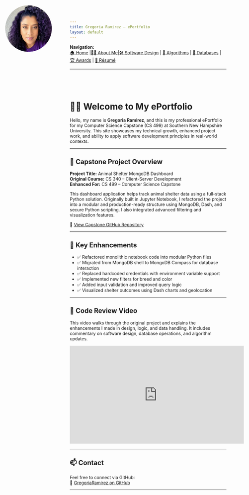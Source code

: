 ```yaml
---
title: Gregoria Ramirez – ePortfolio
layout: default
---
```


<!-- Navigation -->
**Navigation:**  
[🏠 Home](index.md) |[🙋‍♀️ About Me](about.md)|[🛠️ Software Design](artifact-software.md) | [🧠 Algorithms](artifact-algorithms.md) | [💾 Databases](artifact-databases.md) | [🏆 Awards](awards.md) | [📄 Résumé](resume.md)

---

<!-- Add this to style and position your profile photo -->
<style>
  .top-left-photo {
    position: absolute;
    top: 20px;
    left: 20px;
    width: 150px;
    height: 150px;
    border-radius: 50%;
    z-index: 1000;
  }

  .top-space {
    padding-top: 50px;
  }
</style>

<!-- Profile Image -->
<img src="/assets/myphoto.jpg" alt="Profile Photo" class="top-left-photo">

<!-- Adds vertical spacing below image -->
<div class="top-space"></div>

# 👩‍💻 Welcome to My ePortfolio

Hello, my name is **Gregoria Ramirez**, and this is my professional ePortfolio for my Computer Science Capstone (CS 499) at Southern New Hampshire University. This site showcases my technical growth, enhanced project work, and ability to apply software development principles in real-world contexts.

---

## 📁 Capstone Project Overview

**Project Title:** Animal Shelter MongoDB Dashboard  
**Original Course:** CS 340 – Client-Server Development  
**Enhanced For:** CS 499 – Computer Science Capstone

This dashboard application helps track animal shelter data using a full-stack Python solution. Originally built in Jupyter Notebook, I refactored the project into a modular and production-ready structure using MongoDB, Dash, and secure Python scripting. I also integrated advanced filtering and visualization features.

🔗 [View Capstone GitHub Repository](https://github.com/GregoriaRamirez/CS-499-Capstone)

---

## 🚀 Key Enhancements

- ✅ Refactored monolithic notebook code into modular Python files  
- ✅ Migrated from MongoDB shell to MongoDB Compass for database interaction  
- ✅ Replaced hardcoded credentials with environment variable support  
- ✅ Implemented new filters for breed and color  
- ✅ Added input validation and improved query logic  
- ✅ Visualized shelter outcomes using Dash charts and geolocation

---

## 🎥 Code Review Video

<p>
  This video walks through the original project and explains the enhancements I made in design, logic, and data handling. It includes commentary on software design, database operations, and algorithm updates.
</p>

<iframe 
  width="560" 
  height="315" 
  src="https://www.youtube.com/embed/NTrtEVuawBM" 
  title="AnimalShelter Code Review – CS 499 Capstone" 
  frameborder="0" 
  allow="accelerometer; autoplay; clipboard-write; encrypted-media; gyroscope; picture-in-picture" 
  allowfullscreen>
</iframe>

---

## 📫 Contact

Feel free to connect via GitHub:  
🔗 [GregoriaRamirez on GitHub](https://github.com/GregoriaRamirez)

---
